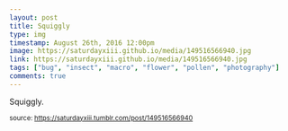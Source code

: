 ```yaml
---
layout: post
title: Squiggly
type: img
timestamp: August 26th, 2016 12:00pm
image: https://saturdayxiii.github.io/media/149516566940.jpg
link: https://saturdayxiii.github.io/media/149516566940.jpg
tags: ["bug", "insect", "macro", "flower", "pollen", "photography"]
comments: true
---
```


Squiggly.
 
  
<small>source: https://saturdayxiii.tumblr.com/post/149516566940</small>